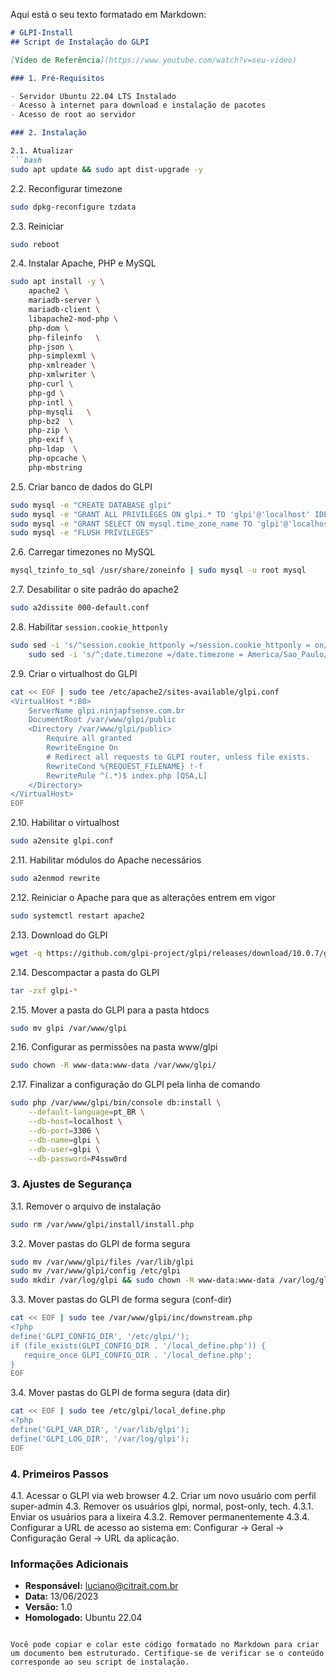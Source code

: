 Aqui está o seu texto formatado em Markdown:

```markdown
# GLPI-Install
## Script de Instalação do GLPI

[Vídeo de Referência](https://www.youtube.com/watch?v=seu-video)

### 1. Pré-Requisitos

- Servidor Ubuntu 22.04 LTS Instalado
- Acesso à internet para download e instalação de pacotes
- Acesso de root ao servidor

### 2. Instalação

2.1. Atualizar
```bash
sudo apt update && sudo apt dist-upgrade -y
```

2.2. Reconfigurar timezone
```bash
sudo dpkg-reconfigure tzdata
```

2.3. Reiniciar
```bash
sudo reboot
```

2.4. Instalar Apache, PHP e MySQL
```bash
sudo apt install -y \
	apache2 \
	mariadb-server \
	mariadb-client \
	libapache2-mod-php \
	php-dom \
	php-fileinfo   \
	php-json \
	php-simplexml \
	php-xmlreader \
	php-xmlwriter \
	php-curl \
	php-gd \
	php-intl \
	php-mysqli   \
	php-bz2  \
	php-zip \
	php-exif \
	php-ldap  \
	php-opcache \
	php-mbstring
```

2.5. Criar banco de dados do GLPI
```bash
sudo mysql -e "CREATE DATABASE glpi"
sudo mysql -e "GRANT ALL PRIVILEGES ON glpi.* TO 'glpi'@'localhost' IDENTIFIED BY 'P4ssw0rd'"
sudo mysql -e "GRANT SELECT ON mysql.time_zone_name TO 'glpi'@'localhost'"
sudo mysql -e "FLUSH PRIVILEGES"
```

2.6. Carregar timezones no MySQL
```bash
mysql_tzinfo_to_sql /usr/share/zoneinfo | sudo mysql -u root mysql
```

2.7. Desabilitar o site padrão do apache2
```bash
sudo a2dissite 000-default.conf
```

2.8. Habilitar `session.cookie_httponly`
```bash
sudo sed -i 's/^session.cookie_httponly =/session.cookie_httponly = on/' /etc/php/8.1/apache2/php.ini && \
	sudo sed -i 's/^;date.timezone =/date.timezone = America/Sao_Paulo/' /etc/php/8.1/apache2/php.ini
```

2.9. Criar o virtualhost do GLPI
```bash
cat << EOF | sudo tee /etc/apache2/sites-available/glpi.conf
<VirtualHost *:80>
	ServerName glpi.ninjapfsense.com.br
	DocumentRoot /var/www/glpi/public
	<Directory /var/www/glpi/public>
		Require all granted
		RewriteEngine On
		# Redirect all requests to GLPI router, unless file exists.
		RewriteCond %{REQUEST_FILENAME} !-f
		RewriteRule ^(.*)$ index.php [QSA,L]
	</Directory>
</VirtualHost>
EOF
```

2.10. Habilitar o virtualhost
```bash
sudo a2ensite glpi.conf
```

2.11. Habilitar módulos do Apache necessários
```bash
sudo a2enmod rewrite
```

2.12. Reiniciar o Apache para que as alterações entrem em vigor
```bash
sudo systemctl restart apache2
```

2.13. Download do GLPI
```bash
wget -q https://github.com/glpi-project/glpi/releases/download/10.0.7/glpi-10.0.7.tgz
```

2.14. Descompactar a pasta do GLPI
```bash
tar -zxf glpi-*
```

2.15. Mover a pasta do GLPI para a pasta htdocs
```bash
sudo mv glpi /var/www/glpi
```

2.16. Configurar as permissões na pasta www/glpi
```bash
sudo chown -R www-data:www-data /var/www/glpi/
```

2.17. Finalizar a configuração do GLPI pela linha de comando
```bash
sudo php /var/www/glpi/bin/console db:install \
	--default-language=pt_BR \
	--db-host=localhost \
	--db-port=3306 \
	--db-name=glpi \
	--db-user=glpi \
	--db-password=P4ssw0rd
```

### 3. Ajustes de Segurança

3.1. Remover o arquivo de instalação
```bash
sudo rm /var/www/glpi/install/install.php
```

3.2. Mover pastas do GLPI de forma segura
```bash
sudo mv /var/www/glpi/files /var/lib/glpi
sudo mv /var/www/glpi/config /etc/glpi
sudo mkdir /var/log/glpi && sudo chown -R www-data:www-data /var/log/glpi
```

3.3. Mover pastas do GLPI de forma segura (conf-dir)
```bash
cat << EOF | sudo tee /var/www/glpi/inc/downstream.php
<?php
define('GLPI_CONFIG_DIR', '/etc/glpi/');
if (file_exists(GLPI_CONFIG_DIR . '/local_define.php')) {
   require_once GLPI_CONFIG_DIR . '/local_define.php';
}
EOF
```

3.4. Mover pastas do GLPI de forma segura (data dir)
```bash
cat << EOF | sudo tee /etc/glpi/local_define.php
<?php
define('GLPI_VAR_DIR', '/var/lib/glpi');
define('GLPI_LOG_DIR', '/var/log/glpi');
EOF
```

### 4. Primeiros Passos

4.1. Acessar o GLPI via web browser
4.2. Criar um novo usuário com perfil super-admin
4.3. Remover os usuários glpi, normal, post-only, tech.
4.3.1. Enviar os usuários para a lixeira
4.3.2. Remover permanentemente
4.3.4. Configurar a URL de acesso ao sistema em: Configurar -> Geral -> Configuração Geral -> URL da aplicação.

### Informações Adicionais

- **Responsável:** luciano@citrait.com.br
- **Data:** 13/06/2023
- **Versão:** 1.0
- **Homologado:** Ubuntu 22.04
```

Você pode copiar e colar este código formatado no Markdown para criar um documento bem estruturado. Certifique-se de verificar se o conteúdo corresponde ao seu script de instalação.
